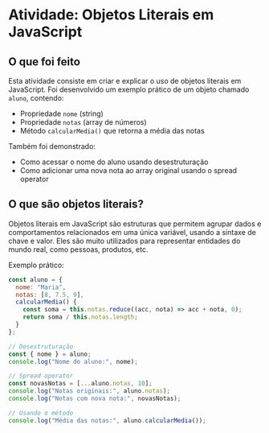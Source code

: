 # Atividade: Objetos Literais em JavaScript

## O que foi feito

Esta atividade consiste em criar e explicar o uso de objetos literais em JavaScript. Foi desenvolvido um exemplo prático de um objeto chamado `aluno`, contendo:
- Propriedade `nome` (string)
- Propriedade `notas` (array de números)
- Método `calcularMedia()` que retorna a média das notas

Também foi demonstrado:
- Como acessar o nome do aluno usando desestruturação
- Como adicionar uma nova nota ao array original usando o spread operator

## O que são objetos literais?

Objetos literais em JavaScript são estruturas que permitem agrupar dados e comportamentos relacionados em uma única variável, usando a sintaxe de chave e valor. Eles são muito utilizados para representar entidades do mundo real, como pessoas, produtos, etc.

Exemplo prático:

```javascript
const aluno = {
  nome: "Maria",
  notas: [8, 7.5, 9],
  calcularMedia() {
    const soma = this.notas.reduce((acc, nota) => acc + nota, 0);
    return soma / this.notas.length;
  }
};

// Desestruturação
const { nome } = aluno;
console.log("Nome do aluno:", nome);

// Spread operator
const novasNotas = [...aluno.notas, 10];
console.log("Notas originais:", aluno.notas);
console.log("Notas com nova nota:", novasNotas);

// Usando o método
console.log("Média das notas:", aluno.calcularMedia());
```

